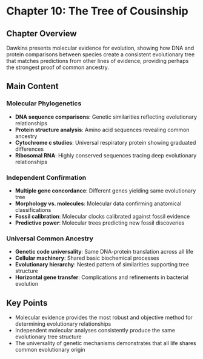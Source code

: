 # Chapter 10: The Tree of Cousinship

## Chapter Overview
Dawkins presents molecular evidence for evolution, showing how DNA and protein comparisons between species create a consistent evolutionary tree that matches predictions from other lines of evidence, providing perhaps the strongest proof of common ancestry.

## Main Content

### Molecular Phylogenetics
- **DNA sequence comparisons**: Genetic similarities reflecting evolutionary relationships
- **Protein structure analysis**: Amino acid sequences revealing common ancestry
- **Cytochrome c studies**: Universal respiratory protein showing graduated differences
- **Ribosomal RNA**: Highly conserved sequences tracing deep evolutionary relationships

### Independent Confirmation
- **Multiple gene concordance**: Different genes yielding same evolutionary tree
- **Morphology vs. molecules**: Molecular data confirming anatomical classifications
- **Fossil calibration**: Molecular clocks calibrated against fossil evidence
- **Predictive power**: Molecular trees predicting new fossil discoveries

### Universal Common Ancestry
- **Genetic code universality**: Same DNA-protein translation across all life
- **Cellular machinery**: Shared basic biochemical processes
- **Evolutionary hierarchy**: Nested pattern of similarities supporting tree structure
- **Horizontal gene transfer**: Complications and refinements in bacterial evolution

## Key Points
- Molecular evidence provides the most robust and objective method for determining evolutionary relationships
- Independent molecular analyses consistently produce the same evolutionary tree structure
- The universality of genetic mechanisms demonstrates that all life shares common evolutionary origin